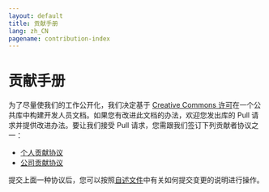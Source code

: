 ```yaml
---
layout: default
title: 贡献手册
lang: zh_CN
pagename: contribution-index
---
```


# 贡献手册

为了尽量使我们的工作公开化，我们决定基于 [Creative Commons 许可](https://github.com/shotgunsoftware/developer-beta/blob/master/LICENSE.md)在一个公共库中构建开发人员文档。如果您有改进此文档的办法，欢迎您发出库的 Pull 请求并提供改进办法。要让我们接受 Pull 请求，您需跟我们签订下列贡献者协议之一：

- [个人贡献协议](../all_langs/contribution/ind_contrib_agmt_for_shotgun_developer_documentation.pdf)
- [公司贡献协议](../all_langs/contribution/corp_contrib_agmt_for_shotgun_developer_documentation.pdf)

提交上面一种协议后，您可以按照[自述文件](https://github.com/shotgunsoftware/developer-beta/#Making-a-change-to-the-documentation)中有关如何提交变更的说明进行操作。
